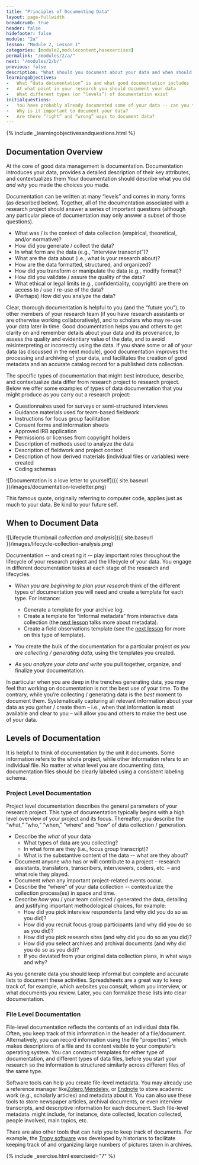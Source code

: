 ```yaml
---
title: "Principles of Documenting Data"
layout: page-fullwidth
breadcrumb: true
header: false
hidefooter: false
module: "2a"
lesson: "Module 2, Lesson 1"
categories: [module2,modulecontent,hasexercises]
permalink: "/modules/2/a/"
next: "/modules/2/b/"
previous: false
description: "What should you document about your data and when should you do so?"
learningobjectives:
-   What “data documentation” is and what good documentation includes
-   At what point in your research you should document your data
-   What different types (or “levels”) of documentation exist  
initialquestions:
-   You have probably already documented some of your data -- can you think of some ways you did so? Were you thinking of those tasks as “documenting” your data?
-   Why is it important to document your data?
-   Are there “right” and “wrong” ways to document data?
---
```

{% include _learningobjectivesandquestions.html %}


## Documentation Overview

At the core of good data management is documentation. Documentation introduces your data, provides a detailed description of their key attributes, and contextualizes them Your documentation should describe what you did *and why* you made the choices you made.

Documentation can be written at many “levels” and comes in many forms (as described below). Together, all of the documentation associated with a research project should answer a series of important questions (although any particular piece of documentation may only answer a subset of those questions).

-	What was / is the context of data collection (empirical, theoretical, and/or normative)?
-	How did you generate / collect the data?
-	In what form are the data (e.g., “interview transcript”)?
-	What are the data about (i.e., what is your research about)?
-	How are the data formatted, structured, and organized?
-	How did you transform or manipulate the data (e.g., modify format)?
-	How did you validate / assure the quality of the data?
-	What ethical or legal limits (e.g., confidentiality, copyright) are there on access to / use / re-use of the data?
-	(Perhaps) How did you analyze the data?

Clear, thorough documentation is helpful to you (and the “future you”), to other members of your research team (if you have research assistants or are otherwise working collaboratively), and to scholars who may re-use your data later in time. Good documentation helps you and others to get clarity on and remember details about your data and its provenance, to assess the quality and evidentiary value of the data, and to avoid misinterpreting or incorrectly using the data. If you share some or all of your data (as discussed in the next module), good documentation improves the processing and archiving of your data, and facilitates the creation of good metadata and an accurate catalog record for a published data collection.

The specific types of documentation that might best introduce, describe, and contextualize data differ from research project to research project. Below we offer some examples of types of data documentation that you might produce as you carry out a research project:

-	Questionnaires used for surveys or semi-structured interviews
-	Guidance materials used for team-based fieldwork
-	Instructions for focus group facilitation
-	Consent forms and information sheets
-	Approved IRB application
-	Permissions or licenses from copyright holders
-	Description of methods used to analyze the data
-	Description of fieldwork and project context
-	Description of how derived materials (individual files or variables) were created
-	Coding schemas

![Documentation is a love letter to yourself]({{ site.baseurl }}/images/documentation-loveletter.png)

This famous quote, originally referring to computer code, applies just as much to your data. Be kind to your future self.

## When to Document Data

![Lifecycle thumbnail *collection and analysis*]({{ site.baseurl }}/images/lifecycle-collection-analysis.png)

Documentation -- and creating it -- play important roles throughout the lifecycle of your research project and the lifecycle of your data. You engage in different documentation tasks at each stage of the research and lifecycles.

-	*When you are beginning to plan your research* think of the different types of documentation you will need and create a template for each type. For instance:
    -	Generate a template for your archive log.
    -   Create a template for “informal metadata” from interactive data collection (the [next lesson](https://managing-qualitative-data.org/modules/2/b/) talks more about metadata).
    -   Create a field observations template (see the [next lesson](https://managing-qualitative-data.org/modules/2/b) for more on this type of template).

-	You create the bulk of the documentation for a particular project *as you are collecting / generating data*, using the templates you created.

-	*As you analyze your data and write* you pull together, organize, and finalize your documentation.

In particular when you are deep in the trenches generating data, you may feel that working on documentation is not the best use of your time. To the contrary, while you’re collecting / generating data is the *best*
moment to document them. Systematically capturing all relevant information about your data as you gather / create them – i.e., when that information is most available and clear to you – will allow you and others to make the best use of your data.


## Levels of Documentation

It is helpful to think of documentation by the unit it documents. Some information refers to the whole project, while other information refers to an individual file. No matter at what level you are documenting data, documentation files should be clearly labeled using a consistent labeling schema.


### Project Level Documentation

Project level documentation describes the general parameters of your research project. This type of documentation typically begins with a high level overview of your project and its focus. Thereafter, you describe the “what,” “who,” “when,” “where” and “how” of data collection
/ generation.

-	Describe the *what* of your data
    -	What types of data are you collecting?
    -	In what form are they (i.e., focus group transcript)?
    -	What is the substantive content of the data -- what are they about?
-	Document anyone *who* has or will contribute to a project – research assistants, translators, transcribers, interviewers, coders, etc. – and what role they played.
-	Document *when* any important project-related events occur.
-	Describe the “where” of your data collection -- contextualize the collection process(es) in space and time.
-	Describe *how* you / your team collected / generated the data, detailing and justifying important methodological choices, for example:
    -	How did you pick interview respondents (and why did you do so as you did)?  
    -	How did you recruit focus group participants (and why did you do so as you did)?
    -	How did you pick research sites (and why did you do so as you did)?
    -	How did you select archives and archival documents (and why did you do so as you did)?
    -	If you deviated from your original data collection plans, in what ways and why?

As you generate data you should keep informal but complete and accurate lists to document these activities. Spreadsheets are a great way to keep track of, for example, which websites you consult, whom you interview, or what documents you review. Later, you can formalize these lists into clear documentation.

### File Level Documentation

File-level documentation reflects the contents of an individual data file. Often, you keep track of this information in the header of a file/document. Alternatively, you can record information using the file
“properties”, which makes descriptions of a file and its content visible to your computer’s operating system. You can construct templates for either type of documentation, and different types of data files, before you start your research so the information is structured similarly across different files of the same type.

Software tools can help you create file-level metadata. You may already use a reference manager like[Zotero](https://zotero.org),[Mendeley](https://mendeley.com), or [Endnote](https://endnote.com) to store academic work (e.g., scholarly articles) and metadata about it. You can also use these tools to store newspaper articles, archival documents, or even interview transcripts, and descriptive information for each document. Such file-level metadata. might include, for instance, date collected, location collected, people involved, main topics, etc.

There are also other tools that can help you to keep track of documents. For example, the [Tropy software](http://tropy.org) was developed by historians to facilitate keeping track of and organizing large numbers of pictures taken in archives.

{% include _exercise.html exerciseid="7" %}

